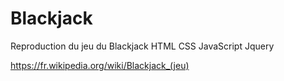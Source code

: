 # Blackjack

Reproduction du jeu du Blackjack HTML CSS JavaScript Jquery

https://fr.wikipedia.org/wiki/Blackjack_(jeu)
